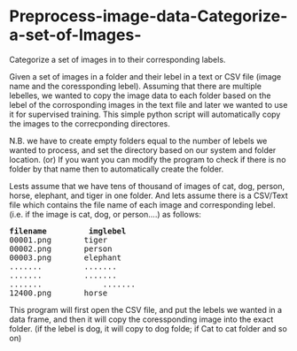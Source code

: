# Preprocess-image-data-Categorize-a-set-of-Images-
Categorize a set of images in to their corresponding labels. 

Given a set of images in a folder and their lebel in a text or CSV file (image name and the coressponding lebel). Assuming that there are multiple lebelles, we wanted to copy the image data to each folder based on the lebel of the corrosponding images in the text file and later we wanted to use it for supervised training. This simple python script will automatically copy the images to the correcponding directores.

N.B. we have to create empty folders equal to the number of lebels we wanted to process, and set the directory based on our system and folder location. (or) If you want you can modify the program to check if there is no folder by that name then to automatically create 
the folder.

Lests assume that we have tens of thousand of images of cat, dog, person, horse, elephant, and tiger in one folder. And lets assume there is a CSV/Text file which contains the file name of each image and corresponding lebel. (i.e. if the image is cat, dog, or person....) as follows:

<pre>
<b>filename 		imglebel</b>
00001.png 		tiger
00002.png 		person
00003.png	  	elephant
.......	  		.......
.......	  		.......
....... 			.......
12400.png 		horse
</pre>

This program will first open the CSV file, and put the lebels we wanted in a data frame, and then it will copy the coressponding image into the exact folder. (if the lebel is dog, it will copy to dog folde; if Cat to cat folder and so on)

